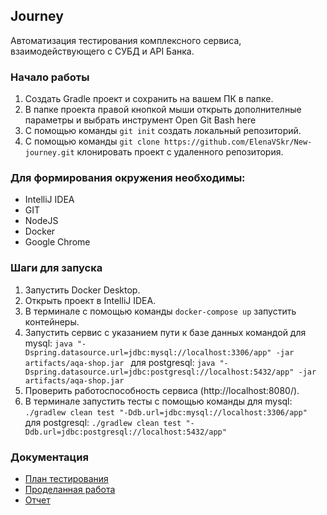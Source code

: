 ## Journey
 Автоматизация тестирования комплексного сервиса, взаимодействующего с СУБД и API Банка.

### Начало работы
1. Создать Gradle проект и сохранить на вашем ПК в папке.
2. В папке проекта правой кнопкой мыши открыть дополнителные параметры и выбрать инструмент Open Git Bash here 
3. С помощью команды `git init` создать локальный репозиторий.
4. С помощью команды `git clone https://github.com/ElenaVSkr/New-journey.git` клонировать проект с удаленного репозитория.
   
### Для формирования окружения необходимы:
* IntelliJ IDEA
* GIT
* NodeJS
* Docker 
* Google Chrome

### Шаги для запуска
1. Запустить Docker Desktop.
2. Открыть проект в IntelliJ IDEA.
3. В терминале с помощью команды `docker-compose up` запустить контейнеры.
4. Запустить сервис с указанием пути к базе данных командой для mysql: 
`java "-Dspring.datasource.url=jdbc:mysql://localhost:3306/app" -jar artifacts/aqa-shop.jar `
для postgresql:
`java "-Dspring.datasource.url=jdbc:postgresql://localhost:5432/app" -jar artifacts/aqa-shop.jar `      
5. Проверить работоспособность сервиса (http://localhost:8080/).
6. В терминале запустить тесты с помощью команды для mysql:  
`./gradlew clean test "-Ddb.url=jdbc:mysql://localhost:3306/app" `
 для postgresql:
`./gradlew clean test "-Ddb.url=jdbc:postgresql://localhost:5432/app"  `       

### Документация 
* [План тестирования](documentation/Plan.md)
* [Проделанная работа](documentation/Summary.md)
* [Отчет](documentation/Report.md)